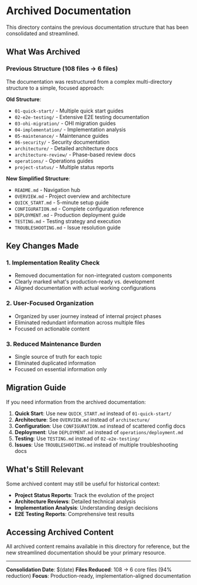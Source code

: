 # Archived Documentation

This directory contains the previous documentation structure that has been consolidated and streamlined.

## What Was Archived

### Previous Structure (108 files → 6 files)

The documentation was restructured from a complex multi-directory structure to a simple, focused approach:

**Old Structure**:
- `01-quick-start/` - Multiple quick start guides
- `02-e2e-testing/` - Extensive E2E testing documentation
- `03-ohi-migration/` - OHI migration guides
- `04-implementation/` - Implementation analysis
- `05-maintenance/` - Maintenance guides
- `06-security/` - Security documentation
- `architecture/` - Detailed architecture docs
- `architecture-review/` - Phase-based review docs
- `operations/` - Operations guides
- `project-status/` - Multiple status reports

**New Simplified Structure**:
- `README.md` - Navigation hub
- `OVERVIEW.md` - Project overview and architecture
- `QUICK_START.md` - 5-minute setup guide
- `CONFIGURATION.md` - Complete configuration reference
- `DEPLOYMENT.md` - Production deployment guide
- `TESTING.md` - Testing strategy and execution
- `TROUBLESHOOTING.md` - Issue resolution guide

## Key Changes Made

### 1. Implementation Reality Check
- Removed documentation for non-integrated custom components
- Clearly marked what's production-ready vs. development
- Aligned documentation with actual working configurations

### 2. User-Focused Organization
- Organized by user journey instead of internal project phases
- Eliminated redundant information across multiple files
- Focused on actionable content

### 3. Reduced Maintenance Burden
- Single source of truth for each topic
- Eliminated duplicated information
- Focused on essential information only

## Migration Guide

If you need information from the archived documentation:

1. **Quick Start**: Use new `QUICK_START.md` instead of `01-quick-start/`
2. **Architecture**: See `OVERVIEW.md` instead of `architecture/`
3. **Configuration**: Use `CONFIGURATION.md` instead of scattered config docs
4. **Deployment**: Use `DEPLOYMENT.md` instead of `operations/deployment.md`
5. **Testing**: Use `TESTING.md` instead of `02-e2e-testing/`
6. **Issues**: Use `TROUBLESHOOTING.md` instead of multiple troubleshooting docs

## What's Still Relevant

Some archived content may still be useful for historical context:

- **Project Status Reports**: Track the evolution of the project
- **Architecture Reviews**: Detailed technical analysis
- **Implementation Analysis**: Understanding design decisions
- **E2E Testing Reports**: Comprehensive test results

## Accessing Archived Content

All archived content remains available in this directory for reference, but the new streamlined documentation should be your primary resource.

---

**Consolidation Date**: $(date)
**Files Reduced**: 108 → 6 core files (94% reduction)
**Focus**: Production-ready, implementation-aligned documentation